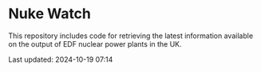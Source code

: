 # Nuke Watch

This repository includes code for retrieving the latest information available on the output of EDF nuclear power plants in the UK.

Last updated: 2024-10-19 07:14